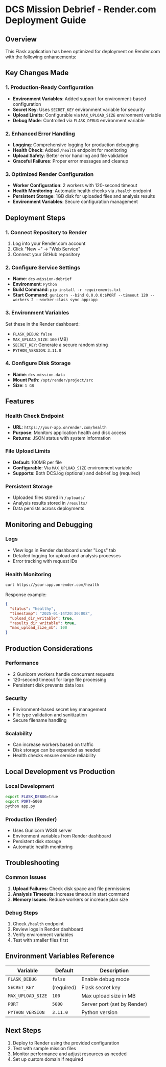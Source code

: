 # DCS Mission Debrief - Render.com Deployment Guide

## Overview
This Flask application has been optimized for deployment on Render.com with the following enhancements:

## Key Changes Made

### 1. Production-Ready Configuration
- **Environment Variables**: Added support for environment-based configuration
- **Secret Key**: Uses `SECRET_KEY` environment variable for security
- **Upload Limits**: Configurable via `MAX_UPLOAD_SIZE` environment variable
- **Debug Mode**: Controlled via `FLASK_DEBUG` environment variable

### 2. Enhanced Error Handling
- **Logging**: Comprehensive logging for production debugging
- **Health Check**: Added `/health` endpoint for monitoring
- **Upload Safety**: Better error handling and file validation
- **Graceful Failures**: Proper error messages and cleanup

### 3. Optimized Render Configuration
- **Worker Configuration**: 2 workers with 120-second timeout
- **Health Monitoring**: Automatic health checks via `/health` endpoint
- **Persistent Storage**: 1GB disk for uploaded files and analysis results
- **Environment Variables**: Secure configuration management

## Deployment Steps

### 1. Connect Repository to Render
1. Log into your Render.com account
2. Click "New +" → "Web Service"
3. Connect your GitHub repository

### 2. Configure Service Settings
- **Name**: `dcs-mission-debrief`
- **Environment**: `Python`
- **Build Command**: `pip install -r requirements.txt`
- **Start Command**: `gunicorn --bind 0.0.0.0:$PORT --timeout 120 --workers 2 --worker-class sync app:app`

### 3. Environment Variables
Set these in the Render dashboard:
- `FLASK_DEBUG`: `false`
- `MAX_UPLOAD_SIZE`: `100` (MB)
- `SECRET_KEY`: Generate a secure random string
- `PYTHON_VERSION`: `3.11.0`

### 4. Configure Disk Storage
- **Name**: `dcs-mission-data`
- **Mount Path**: `/opt/render/project/src`
- **Size**: `1 GB`

## Features

### Health Check Endpoint
- **URL**: `https://your-app.onrender.com/health`
- **Purpose**: Monitors application health and disk access
- **Returns**: JSON status with system information

### File Upload Limits
- **Default**: 100MB per file
- **Configurable**: Via `MAX_UPLOAD_SIZE` environment variable
- **Supports**: Both DCS.log (optional) and debrief.log (required)

### Persistent Storage
- Uploaded files stored in `/uploads/`
- Analysis results stored in `/results/`
- Data persists across deployments

## Monitoring and Debugging

### Logs
- View logs in Render dashboard under "Logs" tab
- Detailed logging for upload and analysis processes
- Error tracking with request IDs

### Health Monitoring
```bash
curl https://your-app.onrender.com/health
```

Response example:
```json
{
  "status": "healthy",
  "timestamp": "2025-01-14T20:30:00Z",
  "upload_dir_writable": true,
  "results_dir_writable": true,
  "max_upload_size_mb": 100
}
```

## Production Considerations

### Performance
- 2 Gunicorn workers handle concurrent requests
- 120-second timeout for large file processing
- Persistent disk prevents data loss

### Security
- Environment-based secret key management
- File type validation and sanitization
- Secure filename handling

### Scalability
- Can increase workers based on traffic
- Disk storage can be expanded as needed
- Health checks ensure service reliability

## Local Development vs Production

### Local Development
```bash
export FLASK_DEBUG=true
export PORT=5000
python app.py
```

### Production (Render)
- Uses Gunicorn WSGI server
- Environment variables from Render dashboard
- Persistent disk storage
- Automatic health monitoring

## Troubleshooting

### Common Issues
1. **Upload Failures**: Check disk space and file permissions
2. **Analysis Timeouts**: Increase timeout in start command
3. **Memory Issues**: Reduce workers or increase plan size

### Debug Steps
1. Check `/health` endpoint
2. Review logs in Render dashboard
3. Verify environment variables
4. Test with smaller files first

## Environment Variables Reference

| Variable | Default | Description |
|----------|---------|-------------|
| `FLASK_DEBUG` | `false` | Enable debug mode |
| `SECRET_KEY` | (required) | Flask secret key |
| `MAX_UPLOAD_SIZE` | `100` | Max upload size in MB |
| `PORT` | `5000` | Server port (set by Render) |
| `PYTHON_VERSION` | `3.11.0` | Python version |

## Next Steps
1. Deploy to Render using the provided configuration
2. Test with sample mission files
3. Monitor performance and adjust resources as needed
4. Set up custom domain if required 
